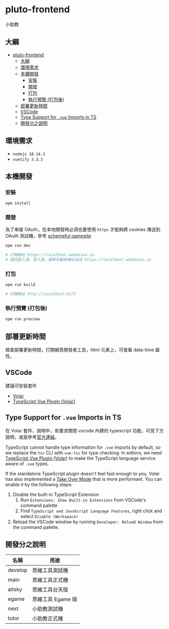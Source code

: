 # pluto-frontend

小助教

## 大綱

- [pluto-frontend](#pluto-frontend)
  - [大綱](#大綱)
  - [環境需求](#環境需求)
  - [本機開發](#本機開發)
    - [安裝](#安裝)
    - [開發](#開發)
    - [打包](#打包)
    - [執行預覽 (打包後)](#執行預覽-打包後)
  - [部署更新時間](#部署更新時間)
  - [VSCode](#vscode)
  - [Type Support for `.vue` Imports in TS](#type-support-for-vue-imports-in-ts)
  - [開發分之說明](#開發分之說明)

## 環境需求

- `nodejs 18.14.2`
- `vuetify 3.3.3`

## 本機開發

### 安裝

```bash
npm install
```

### 開發

為了串接 OAuth，在本地開發時必須也要使用 `https` 才能夠將 cookies 傳送到 OAuth 測試機，參考 [schemeful-samesite](https://web.dev/schemeful-samesite/)

```bash
npm run dev

# 打開網址 https://localhost.webduino.io
# 跳回登入頁，登入後，請再手動將網址改成 https://localhost.webduino.io
```

### 打包

```bash
npm run build

# 打開網址 http://localhost:4173
```

### 執行預覽 (打包後)

```bash
npm run preview
```

## 部署更新時間

檢查部署更新時間，打開網頁開發者工具，html 元素上，可查看 data-time 屬性。

<!-- ## i18n -->

<!-- 1. 在 [i18n/index.ts](src/i18n/index.ts) 處理 `vue-i18n`、`lit localization`、`blockly` 的語系設定，並提供 api。
2. vue-router 呼叫 i18n api，來設定語系。 -->

<!-- ## Lit Element -->

<!-- - i18n
  - [官方說明](https://lit.dev/docs/localization/overview/)，選擇 `runtime mode`。
  - 建立步驟
    1. 透過 gulp，監控 lit element 檔案，產生 xliff 檔案。
    2. xliff 檔案，是將 lit element 中，符合規則的字串，轉成 xliff 格式而來。
    3. xliff 檔案，將翻譯好的字串，填入。
    4. 透過 gulp，監控 xliff 資料夾，執行 `lit-localize build`，將 xliff 檔案轉成 js 檔案。
  - `lit-localize build` 會參考設定檔內容 [lit-localize.json](lit-localize.json)。 -->

## VSCode

建議可安裝套件

- [Volar](https://marketplace.visualstudio.com/items?itemName=Vue.volar)
- [TypeScript Vue Plugin (Volar)](https://marketplace.visualstudio.com/items?itemName=Vue.vscode-typescript-vue-plugin)

## Type Support for `.vue` Imports in TS

在 Volar 套件，說明中，有要求關閉 vscode 內建的 typescript 功能，可見下方說明，或是參考[官方連結](https://vuejs.org/guide/typescript/overview.html#volar-takeover-mode)。

TypeScript cannot handle type information for `.vue` imports by default, so we replace the `tsc` CLI with `vue-tsc` for type checking. In editors, we need [TypeScript Vue Plugin (Volar)](https://marketplace.visualstudio.com/items?itemName=Vue.vscode-typescript-vue-plugin) to make the TypeScript language service aware of `.vue` types.

If the standalone TypeScript plugin doesn't feel fast enough to you, Volar has also implemented a [Take Over Mode](https://github.com/johnsoncodehk/volar/discussions/471#discussioncomment-1361669) that is more performant. You can enable it by the following steps:

1. Disable the built-in TypeScript Extension
    1) Run `Extensions: Show Built-in Extensions` from VSCode's command palette
    2) Find `TypeScript and JavaScript Language Features`, right click and select `Disable (Workspace)`
2. Reload the VSCode window by running `Developer: Reload Window` from the command palette.

## 開發分之說明

| 名稱    | 用途              |
| ------- | ----------------- |
| develop | 思維工具測試機    |
| main    | 思維工具正式機    |
| aitsky  | 思維工具台天版    |
| egame   | 思維工具 Egame 版 |
| next    | 小助教測試機      |
| tutor   | 小助教正式機      |
